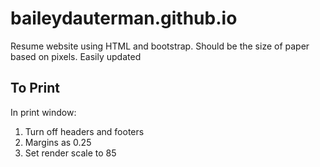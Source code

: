 # baileydauterman.github.io
Resume website using HTML and bootstrap. Should be the size of paper based on pixels. Easily updated

## To Print
In print window:
1. Turn off headers and footers
2. Margins as 0.25
2. Set render scale to 85